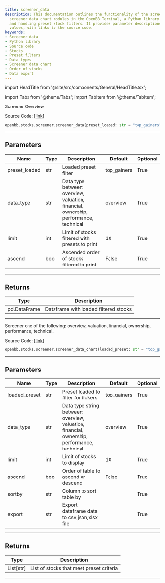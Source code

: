 ```yaml
---
title: screener_data
description: This documentation outlines the functionality of the screener_data and
  screener_data_chart modules in the OpenBB Terminal, a Python library for loading
  and handling preset stock filters. It provides parameter descriptions and return
  values, with links to the source code.
keywords:
- Screener data
- Python library
- Source code
- Stocks
- Preset filters
- Data types
- Screener data chart
- Order of stocks
- Data export
---
```


import HeadTitle from '@site/src/components/General/HeadTitle.tsx';

<HeadTitle title="stocks.screener.screener_data - Reference | OpenBB SDK Docs" />

import Tabs from '@theme/Tabs';
import TabItem from '@theme/TabItem';

<Tabs>
<TabItem value="model" label="Model" default>

Screener Overview

Source Code: [[link](https://github.com/OpenBB-finance/OpenBB/tree/main/openbb_terminal/stocks/screener/finviz_model.py#L76)]

```python
openbb.stocks.screener.screener_data(preset_loaded: str = "top_gainers", data_type: str = "overview", limit: int = 10, ascend: bool = False)
```

---

## Parameters

| Name | Type | Description | Default | Optional |
| ---- | ---- | ----------- | ------- | -------- |
| preset_loaded | str | Loaded preset filter | top_gainers | True |
| data_type | str | Data type between: overview, valuation, financial, ownership, performance, technical | overview | True |
| limit | int | Limit of stocks filtered with presets to print | 10 | True |
| ascend | bool | Ascended order of stocks filtered to print | False | True |


---

## Returns

| Type | Description |
| ---- | ----------- |
| pd.DataFrame | Dataframe with loaded filtered stocks |
---

</TabItem>
<TabItem value="view" label="Chart">

Screener one of the following: overview, valuation, financial, ownership, performance, technical.

Source Code: [[link](https://github.com/OpenBB-finance/OpenBB/tree/main/openbb_terminal/stocks/screener/finviz_view.py#L127)]

```python
openbb.stocks.screener.screener_data_chart(loaded_preset: str = "top_gainers", data_type: str = "overview", limit: int = 10, ascend: bool = False, sortby: str = "", export: str = "")
```

---

## Parameters

| Name | Type | Description | Default | Optional |
| ---- | ---- | ----------- | ------- | -------- |
| loaded_preset | str | Preset loaded to filter for tickers | top_gainers | True |
| data_type | str | Data type string between: overview, valuation, financial, ownership, performance, technical | overview | True |
| limit | int | Limit of stocks to display | 10 | True |
| ascend | bool | Order of table to ascend or descend | False | True |
| sortby | str | Column to sort table by |  | True |
| export | str | Export dataframe data to csv,json,xlsx file |  | True |


---

## Returns

| Type | Description |
| ---- | ----------- |
| List[str] | List of stocks that meet preset criteria |
---

</TabItem>
</Tabs>
